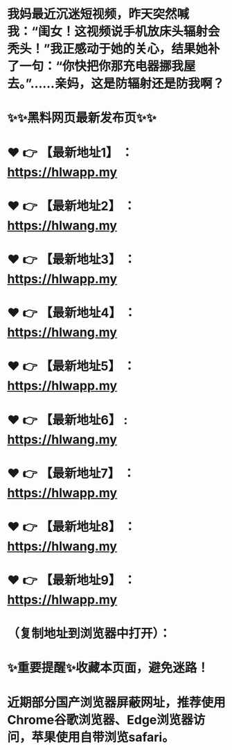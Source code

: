 # 我妈最近沉迷短视频，昨天突然喊我：“闺女！这视频说手机放床头辐射会秃头！”我正感动于她的关心，结果她补了一句：“你快把你那充电器挪我屋去。”……亲妈，这是防辐射还是防我啊？
# ✨✨黑料网页最新发布页✨✨
# ❤️ 👉 【最新地址1】 ：https://hlwapp.my
# ❤️ 👉 【最新地址2】 ：https://hlwang.my
# ❤️ 👉 【最新地址3】 ：https://hlwapp.my
# ❤️ 👉 【最新地址4】 ：https://hlwang.my
# ❤️ 👉 【最新地址5】 ：https://hlwapp.my
# ❤️ 👉 【最新地址6】 : https://hlwang.my
# ❤️ 👉 【最新地址7】 ：https://hlwapp.my
# ❤️ 👉 【最新地址8】 ：https://hlwang.my
# ❤️ 👉 【最新地址9】 ：https://hlwapp.my
# （复制地址到浏览器中打开）：
# ✨重要提醒✨收藏本页面，避免迷路！
# 近期部分国产浏览器屏蔽网址，推荐使用Chrome谷歌浏览器、Edge浏览器访问，苹果使用自带浏览safari。
